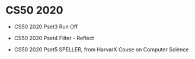 # CS50 2020
* CS50 2020 Pset3 Run Off

* CS50 2020 Pset4 Filter - Reflect

* CS50 2020 Pset5 SPELLER,
from HarvarX Couse on Computer Science
